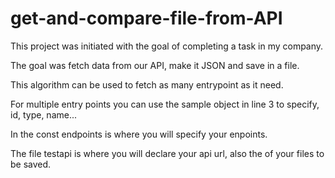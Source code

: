 # get-and-compare-file-from-API
 This project was initiated with the goal of completing a task in my company.

 The goal was fetch data from our API, make it JSON and save in a file.

 This algorithm can be used to fetch as many entrypoint as it need. 

 For multiple entry points you can use the sample object in line 3 to specify, id, type, name...

 In the const endpoints is where you will specify your enpoints.

 The file testapi is where you will declare your api url, also the of your files to be saved.